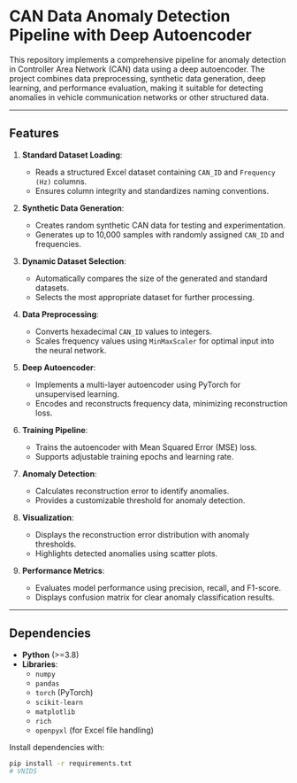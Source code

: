 # CAN Data Anomaly Detection Pipeline with Deep Autoencoder

This repository implements a comprehensive pipeline for anomaly detection in Controller Area Network (CAN) data using a deep autoencoder. The project combines data preprocessing, synthetic data generation, deep learning, and performance evaluation, making it suitable for detecting anomalies in vehicle communication networks or other structured data.

---

## Features

1. **Standard Dataset Loading**:
   - Reads a structured Excel dataset containing `CAN_ID` and `Frequency (Hz)` columns.
   - Ensures column integrity and standardizes naming conventions.

2. **Synthetic Data Generation**:
   - Creates random synthetic CAN data for testing and experimentation.
   - Generates up to 10,000 samples with randomly assigned `CAN_ID` and frequencies.

3. **Dynamic Dataset Selection**:
   - Automatically compares the size of the generated and standard datasets.
   - Selects the most appropriate dataset for further processing.

4. **Data Preprocessing**:
   - Converts hexadecimal `CAN_ID` values to integers.
   - Scales frequency values using `MinMaxScaler` for optimal input into the neural network.

5. **Deep Autoencoder**:
   - Implements a multi-layer autoencoder using PyTorch for unsupervised learning.
   - Encodes and reconstructs frequency data, minimizing reconstruction loss.

6. **Training Pipeline**:
   - Trains the autoencoder with Mean Squared Error (MSE) loss.
   - Supports adjustable training epochs and learning rate.

7. **Anomaly Detection**:
   - Calculates reconstruction error to identify anomalies.
   - Provides a customizable threshold for anomaly detection.

8. **Visualization**:
   - Displays the reconstruction error distribution with anomaly thresholds.
   - Highlights detected anomalies using scatter plots.

9. **Performance Metrics**:
   - Evaluates model performance using precision, recall, and F1-score.
   - Displays confusion matrix for clear anomaly classification results.

---

## Dependencies

- **Python** (>=3.8)
- **Libraries**:
  - `numpy`
  - `pandas`
  - `torch` (PyTorch)
  - `scikit-learn`
  - `matplotlib`
  - `rich`
  - `openpyxl` (for Excel file handling)

Install dependencies with:
```bash
pip install -r requirements.txt
# VNIDS
